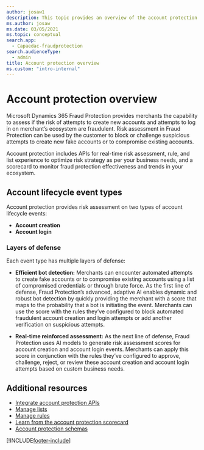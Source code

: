 ```yaml
---
author: josaw1
description: This topic provides an overview of the account protection experience in the Microsoft Dynamics 365 Fraud Protection system.
ms.author: josaw
ms.date: 03/05/2021
ms.topic: conceptual
search.app: 
  - Capaedac-fraudprotection
search.audienceType:
  - admin
title: Account protection overview
ms.custom: "intro-internal"
---
```


# Account protection overview

Microsoft Dynamics 365 Fraud Protection provides merchants the capability to assess if the risk of attempts to create new accounts and attempts to log in on merchant’s ecosystem are fraudulent. Risk assessment in Fraud Protection can be used by the customer to block or challenge suspicious attempts to create new fake accounts or to compromise existing accounts.    

Account protection includes APIs for real-time risk assessment, rule, and list experience to optimize risk strategy as per your business needs, and a scorecard to monitor fraud protection effectiveness and trends in your ecosystem.

## Account lifecycle event types

Account protection provides risk assessment on two types of account lifecycle events: 

- **Account creation** 
- **Account login**

### Layers of defense

Each event type has multiple layers of defense: 

- **Efficient bot detection:** Merchants can encounter automated attempts to create fake accounts or to compromise existing accounts using a list of compromised credentials or through brute force. As the first line of defense, Fraud Protection’s advanced, adaptive AI enables dynamic and robust bot detection by quickly providing the merchant with a score that maps to the probability that a bot is initiating the event. Merchants can use the score with the rules they’ve configured to block automated fraudulent account creation and login attempts or add another verification on suspicious attempts.

- **Real-time reinforced assessment:** As the next line of defense, Fraud Protection uses AI models to generate risk assessment scores for account creation and account login events. Merchants can apply this score in conjunction with the rules they’ve configured to approve, challenge, reject, or review these account creation and account login attempts based on custom business needs.

## Additional resources

- [Integrate account protection APIs](integrate-ap-api.md)
- [Manage lists](lists.md)
- [Manage rules](rules.md)
- [Learn from the account protection scorecard](ap-scorecard.md)
- [Account protection schemas](ap-schema.md)


[!INCLUDE[footer-include](includes/footer-banner.md)]
